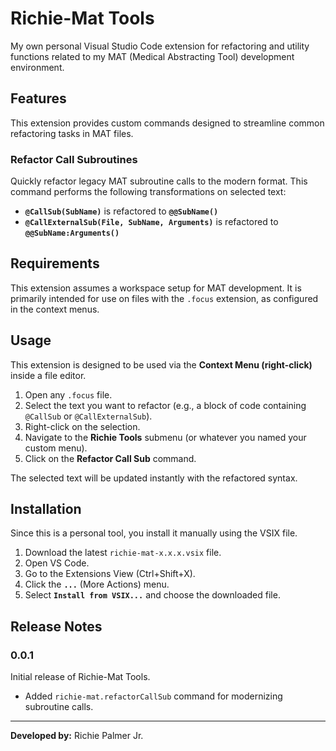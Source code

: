 # Richie-Mat Tools

My own personal Visual Studio Code extension for refactoring and utility functions related to my MAT (Medical Abstracting Tool) development environment.

## Features

This extension provides custom commands designed to streamline common refactoring tasks in MAT files.

### Refactor Call Subroutines

Quickly refactor legacy MAT subroutine calls to the modern format. This command performs the following transformations on selected text:

* **`@CallSub(SubName)`** is refactored to **`@@SubName()`**
* **`@CallExternalSub(File, SubName, Arguments)`** is refactored to **`@@SubName:Arguments()`**

## Requirements

This extension assumes a workspace setup for MAT development. It is primarily intended for use on files with the `.focus` extension, as configured in the context menus.

## Usage

This extension is designed to be used via the **Context Menu (right-click)** inside a file editor.

1.  Open any `.focus` file.
2.  Select the text you want to refactor (e.g., a block of code containing `@CallSub` or `@CallExternalSub`).
3.  Right-click on the selection.
4.  Navigate to the **Richie Tools** submenu (or whatever you named your custom menu).
5.  Click on the **Refactor Call Sub** command.

The selected text will be updated instantly with the refactored syntax.

## Installation

Since this is a personal tool, you install it manually using the VSIX file.

1.  Download the latest `richie-mat-x.x.x.vsix` file.
2.  Open VS Code.
3.  Go to the Extensions View (Ctrl+Shift+X).
4.  Click the **`...`** (More Actions) menu.
5.  Select **`Install from VSIX...`** and choose the downloaded file.

## Release Notes

### 0.0.1

Initial release of Richie-Mat Tools.
* Added `richie-mat.refactorCallSub` command for modernizing subroutine calls.

---

**Developed by:** Richie Palmer Jr.